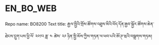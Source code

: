 # EN_BO_WEB
Repo name: BO8200
Text title: རྒྱལ་སྤྱིའི་གྲོས་ཚོགས་འཐུས་མིའི་བོད་དོན་རྒྱབ་སྐྱོར་ཚོགས་ཆེན་ཐེངས་དྲུག་པས་ཕྱི་ལོ་ ༢༠༡༢ ཟླ་ ༤ ཚེས་ ༢༩ ཉིན་སྤྱི་མོས་ཀྱིས་གཏན་ལ་ཕབ་པའི་ཨོ་ཊ་ཝའི་བསྒྲགས་གཏམ།